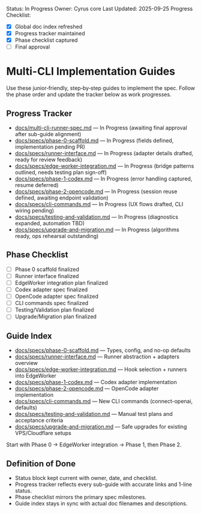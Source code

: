 Status: In Progress
Owner: Cyrus core
Last Updated: 2025-09-25
Progress Checklist:
- [x] Global doc index refreshed
- [x] Progress tracker maintained
- [x] Phase checklist captured
- [ ] Final approval

# Multi-CLI Implementation Guides

Use these junior‑friendly, step‑by‑step guides to implement the spec. Follow the phase order and update the tracker below as work progresses.

## Progress Tracker

- [docs/multi-cli-runner-spec.md](../multi-cli-runner-spec.md) — In Progress (awaiting final approval after sub-guide alignment)
- [docs/specs/phase-0-scaffold.md](phase-0-scaffold.md) — In Progress (fields defined, implementation pending PR)
- [docs/specs/runner-interface.md](runner-interface.md) — In Progress (adapter details drafted, ready for review feedback)
- [docs/specs/edge-worker-integration.md](edge-worker-integration.md) — In Progress (bridge patterns outlined, needs testing plan sign-off)
- [docs/specs/phase-1-codex.md](phase-1-codex.md) — In Progress (error handling captured, resume deferred)
- [docs/specs/phase-2-opencode.md](phase-2-opencode.md) — In Progress (session reuse defined, awaiting endpoint validation)
- [docs/specs/cli-commands.md](cli-commands.md) — In Progress (UX flows drafted, CLI wiring pending)
- [docs/specs/testing-and-validation.md](testing-and-validation.md) — In Progress (diagnostics expanded, automation TBD)
- [docs/specs/upgrade-and-migration.md](upgrade-and-migration.md) — In Progress (algorithms ready, ops rehearsal outstanding)

## Phase Checklist

- [ ] Phase 0 scaffold finalized
- [ ] Runner interface finalized
- [ ] EdgeWorker integration plan finalized
- [ ] Codex adapter spec finalized
- [ ] OpenCode adapter spec finalized
- [ ] CLI commands spec finalized
- [ ] Testing/Validation plan finalized
- [ ] Upgrade/Migration plan finalized

## Guide Index

- [docs/specs/phase-0-scaffold.md](phase-0-scaffold.md) — Types, config, and no-op defaults
- [docs/specs/runner-interface.md](runner-interface.md) — Runner abstraction + adapters overview
- [docs/specs/edge-worker-integration.md](edge-worker-integration.md) — Hook selection + runners into EdgeWorker
- [docs/specs/phase-1-codex.md](phase-1-codex.md) — Codex adapter implementation
- [docs/specs/phase-2-opencode.md](phase-2-opencode.md) — OpenCode adapter implementation
- [docs/specs/cli-commands.md](cli-commands.md) — New CLI commands (connect-openai, defaults)
- [docs/specs/testing-and-validation.md](testing-and-validation.md) — Manual test plans and acceptance criteria
- [docs/specs/upgrade-and-migration.md](upgrade-and-migration.md) — Safe upgrades for existing VPS/Cloudflare setups

Start with Phase 0 → EdgeWorker integration → Phase 1, then Phase 2.

## Definition of Done

- Status block kept current with owner, date, and checklist.
- Progress tracker reflects every sub-guide with accurate links and 1-line status.
- Phase checklist mirrors the primary spec milestones.
- Guide index stays in sync with actual doc filenames and descriptions.
